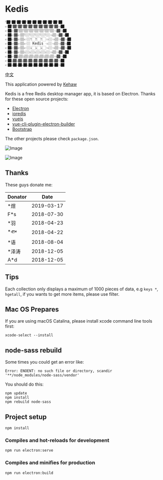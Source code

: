 # Kedis
```
👇🏿👇🏿👇🏿👇🏿👇🏿👇🏿👇🏿👇🏿👇🏿👇🏿👇🏿
👉🏿👇🏾👇🏾👇🏾👇🏾👇🏾👇🏾👇🏾👇🏾👇🏾👈🏿
👉🏿👉🏾👇🏽👇🏽👇🏽👇🏽👇🏽👇🏽👇🏽👈🏾👈🏿
👉🏿👉🏾👉🏽👇🏼👇🏼👇🏼👇🏼👇🏼👈🏽👈🏾👈🏿
👉🏿👉🏾👉🏽👉🏼👇🏻👇🏻👇🏻👈🏼👈🏽👈🏾👈🏿
👉🏿👉🏾👉🏽👉🏼 Kedis 👈🏼👈🏽👈🏾👈🏿
👉🏿👉🏾👉🏽👉🏼👆🏻👆🏻👆🏻👈🏼👈🏽👈🏾👈🏿
👉🏿👉🏾👉🏽👆🏼👆🏼👆🏼👆🏼👆🏼👈🏽👈🏾👈🏿
👉🏿👉🏾👆🏽👆🏽👆🏽👆🏽👆🏽👆🏽👆🏽👈🏾👈🏿
👉🏿👆🏾👆🏾👆🏾👆🏾👆🏾👆🏾👆🏾👆🏾👆🏾👈🏿
👉🏿👆🏿👆🏿👆🏿👆🏿👆🏿👆🏿👆🏿👆🏿👆🏿👈🏿
```
[中文](https://github.com/uniorder/kedis/blob/master/README_CN.md)

This application powered by [Kehaw](http://www.kehaw.com)

Kedis is a free Redis desktop manager app, it is based on Electron. Thanks for these open source projects:

- [Electron](https://electronjs.org/)
- [ioredis](https://github.com/luin/ioredis)
- [vuejs](https://github.com/vuejs/vue)
- [vue-cli-plugin-electron-builder](https://github.com/nklayman/vue-cli-plugin-electron-builder)
- [Bootstrap](https://getbootstrap.com/)

The other projects please check `package.json`.

![Image](https://raw.githubusercontent.com/uniorder/kedis/master/screen-shot/1.png "Screen shot 1")

![Image](https://raw.githubusercontent.com/uniorder/kedis/master/screen-shot/2.png "Screen shot 2")

## Thanks

These guys donate me:

| Donator | Date       |
| ------- | ---------- |
| \*煜    | 2019-03-17 |
| F\*s    | 2018-07-30 |
| \*羽    | 2018-04-23 |
| \*🐟    | 2018-04-22 |
| \*语    | 2018-08-04 |
| \*泽涛  | 2018-12-05 |
| A\*d    | 2018-12-05 |

## Tips

Each collection only displays a maximum of 1000 pieces of data, e.g `keys *`, `hgetall`, if you wants to get more items, please use filter.

## Mac OS Prepares

If you are using macOS Catalina, please install xcode command line tools first:

```
xcode-select --install
```

## node-sass rebuild

Some times you could get an error like:

```
Error: ENOENT: no such file or directory, scandir '**/node_modules/node-sass/vendor'
```

You should do this:

```
npm update
npm install
npm rebuild node-sass
```

## Project setup

```
npm install
```

### Compiles and hot-reloads for development

```
npm run electron:serve
```

### Compiles and minifies for production

```
npm run electron:build
```
